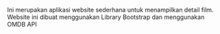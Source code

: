 Ini merupakan aplikasi website sederhana untuk menampilkan detail film. Website ini dibuat menggunakan Library Bootstrap dan menggunakan OMDB API 
